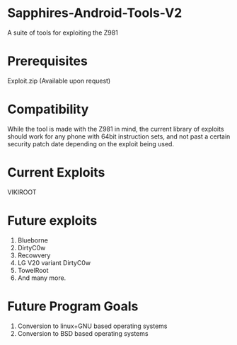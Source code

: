 # Sapphires-Android-Tools-V2
A suite of tools for exploiting the Z981

# Prerequisites
Exploit.zip (Available upon request)

# Compatibility
While the tool is made with the Z981 in mind, the current library of exploits should work for any phone with 64bit instruction sets, and not past a certain security patch date depending on the exploit being used. 

# Current Exploits
VIKIROOT

# Future exploits
1. Blueborne
2. DirtyC0w
3. Recowvery
4. LG V20 variant DirtyC0w
5. TowelRoot
6. And many more.

# Future Program Goals
1. Conversion to linux+GNU based operating systems
2. Conversion to BSD based operating systems
